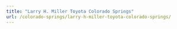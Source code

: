 ```yaml
---
title: "Larry H. Miller Toyota Colorado Springs"
url: /colorado-springs/larry-h-miller-toyota-colorado-springs/
---
```

